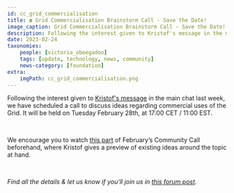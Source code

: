 ```yaml
---
id: cc_grid_commercialisation
title: ☎️ Grid Commercialisation Brainstorm Call - Save the Date!
image_caption: Grid Commercialisation Brainstorm Call - Save the Date!
description: Following the interest given to Kristof's message in the main chat last week, we have scheduled a call to discuss ideas regarding commercial uses of the Grid.
date: 2023-02-24
taxonomies:
    people: [victoria_obeegadoo]
    tags: [update, technology, news, community]
    news-category: [foundation]
extra:
    imgPath: cc_grid_commercialisation.png
---
```


Following the interest given to [Kristof's message](https://forum.threefold.io/t/grid-commercialisation-brainstorm-call/3808) in the main chat last week, we have scheduled a call to discuss ideas regarding commercial uses of the Grid. It will be held on Tuesday February 28th, at 17:00 CET / 11:00 EST.

<br/>

We encourage you to watch [this part](https://www.youtube.com/watch?v=ryTqvUmM0rQ&t=2501s) of February’s Community Call beforehand, where Kristof gives a preview of existing ideas around the topic at hand.

<br/> 

_Find all the details & let us know if you'll join us in [this forum post](https://forum.threefold.io/t/grid-commercialisation-brainstorm-call/3808)._